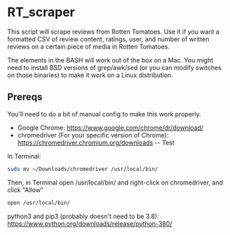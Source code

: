 # RT_scraper

This script will scrape reviews from Rotten Tomatoes.  Use it if you want a formatted CSV of review content, ratings, user, and number of written reviews on a certain piece of media in Rotten Tomatoes.

The elements in the BASH will work out of the box on a Mac.  You might need to install BSD versions of grep/awk/sed (or you can modify switches on those binaries) to make it work on a Linux distribution.

## Prereqs
You'll need to do a bit of manual config to make this work properly.

- Google Chrome: https://www.google.com/chrome/dr/download/
- chromedriver (For your specific version of Chrome): https://chromedriver.chromium.org/downloads
-- Test


In Terminal:
```sh
sudo mv ~/Downloads/chromedriver /usr/local/bin/
```

Then, in Terminal open /usr/local/bin/ and right-click on chromedriver, and click "Allow"
```sh
open /usr/local/bin/
```

python3 and pip3 (probably doesn't need to be 3.8): https://www.python.org/downloads/release/python-380/





